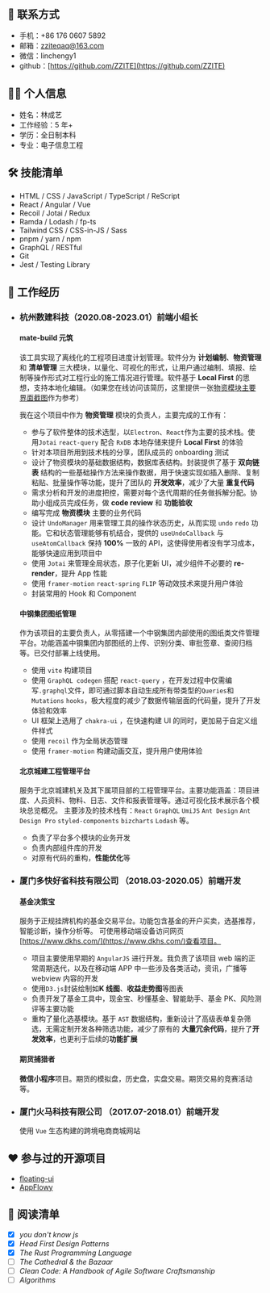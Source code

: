 ## 📧 联系方式

- 手机：+86 176 0607 5892
- 邮箱：zziteqaq@163.com
- 微信：linchengy1
- github：[https://github.com/ZZITE](https://github.com/ZZITE)

## 🧑‍💻 个人信息

- 姓名：林成艺
- 工作经验：5 年+
- 学历：全日制本科
- 专业：电子信息工程

## 🛠 技能清单

- HTML / CSS / JavaScript / TypeScript / ReScript
- React / Angular / Vue
- Recoil / Jotai / Redux
- Ramda / Lodash / fp-ts
- Tailwind CSS / CSS-in-JS / Sass
- pnpm / yarn / npm
- GraphQL / RESTful
- Git
- Jest / Testing Library

## 🌈 工作经历

- ### 杭州数建科技（2020.08-2023.01）前端小组长

  #### mate-build 元筑

  该工具实现了离线化的工程项目进度计划管理。软件分为 **计划编制**、**物资管理** 和 **清单管理** 三大模块，以量化、可视化的形式，让用户通过编制、填报、绘制等操作形式对工程行业的施工情况进行管理。软件基于 **Local First** 的思想，支持本地化编辑。（如果您在线访问该简历，这里提供一张[物资模块主要界面截图](https://imgloc.com/i/xtBxN)作为参考）

  我在这个项目中作为 **物资管理** 模块的负责人，主要完成的工作有：

  - 参与了软件整体的技术选型，以`Electron`、`React`作为主要的技术栈。使用`Jotai` `react-query` 配合 `RxDB` 本地存储来提升 **Local First** 的体验
  - 针对本项目所用到技术栈的分享，团队成员的 onboarding 测试
  - 设计了物资模块的基础数据结构，数据库表结构。封装提供了基于 **双向链表** 结构的一些基础操作方法来操作数据，用于快速实现如插入删除、复制粘贴、批量操作等功能，提升了团队的 **开发效率**，减少了大量 **重复代码**
  - 需求分析和开发的进度把控，需要对每个迭代周期的任务做拆解分配。协助小组成员完成任务，做 **code review** 和 **功能验收**
  - 编写完成 **物资模块** 主要的业务代码
  - 设计 `UndoManager` 用来管理工具的操作状态历史，从而实现 `undo` `redo` 功能。它和状态管理能够有机结合，提供的 `useUndoCallback` 与 `useAtomCallback` 保持 **100%** 一致的 API，这使得使用者没有学习成本，能够快速应用到项目中
  - 使用 `Jotai` 来管理全局状态，原子化更新 UI，减少组件不必要的 **re-render**，提升 App 性能
  - 使用 `framer-motion` `react-spring` `FLIP` 等动效技术来提升用户体验
  - 封装常用的 Hook 和 Component

  #### 中钢集团图纸管理

  作为该项目的主要负责人，从零搭建一个中钢集团内部使用的图纸类文件管理平台。功能涵盖中钢集团内部图纸的上传、识别分类、审批签章、查阅归档等。已交付部署上线使用。

  - 使用 `vite` 构建项目
  - 使用 `GraphQL codegen` 搭配 `react-query` ，在开发过程中仅需编写`.graphql`文件，即可通过脚本自动生成所有带类型的`Queries`和`Mutations` `hooks`，极大程度的减少了数据传输层面的代码量，提升了开发体验和效率
  - UI 框架上选用了 `chakra-ui` ，在快速构建 UI 的同时，更加易于自定义组件样式
  - 使用 `recoil` 作为全局状态管理
  - 使用 `framer-motion` 构建动画交互，提升用户使用体验

  #### 北京城建工程管理平台

  服务于北京城建机关及其下属项目部的工程管理平台。主要功能涵盖：项目进度、人员资料、物料、日志、文件和报表管理等。通过可视化技术展示各个模块总览概况。
  主要涉及的技术栈有：`React` `GraphQL` `UmiJS` `Ant Design` `Ant Design Pro` `styled-components` `bizcharts` `Lodash` 等。

  - 负责了平台多个模块的业务开发
  - 负责内部组件库的开发
  - 对原有代码的重构，**性能优化**等

- ### 厦门多快好省科技有限公司 （2018.03-2020.05）前端开发

  #### 基金决策宝

  服务于正规挂牌机构的基金交易平台。功能包含基金的开户买卖，选基推荐，智能诊断，操作分析等。
  可使用移动端设备访问网页[https://www.dkhs.com/](https://www.dkhs.com/)查看项目。

  - 项目主要使用早期的 `AngularJS` 进行开发。我负责了该项目 web 端的正常周期迭代，以及在移动端 APP 中一些涉及各类活动，资讯，广播等 webview 内容的开发
  - 使用`D3.js`封装绘制如**K 线图**、**收益走势图**等图表
  - 负责开发了基金工具中，现金宝、秒懂基金、智能助手、基金 PK、风险测评等主要功能
  - 重构了量化选基模块。基于 `AST` 数据结构，重新设计了高级表单复杂筛选，无需定制开发各种筛选功能，减少了原有的 **大量冗余代码**，提升了**开发效率**，也更利于后续的**功能扩展**

  #### 期货捕猎者

  **微信小程序**项目。期货的模拟盘，历史盘，实盘交易。期货交易的竞赛活动等。

- ### 厦门火马科技有限公司 （2017.07-2018.01）前端开发

  使用 `Vue` 生态构建的跨境电商商城网站

## ❤️ 参与过的开源项目

- [floating-ui](https://github.com/floating-ui/floating-ui)
- [AppFlowy](https://github.com/AppFlowy-IO/AppFlowy)

## 📖 阅读清单

- [x] _you don't know js_
- [x] _Head First Design Patterns_
- [x] _The Rust Programming Language_
- [ ] _The Cathedral & the Bazaar_
- [ ] _Clean Code: A Handbook of Agile Software Craftsmanship_
- [ ] _Algorithms_
